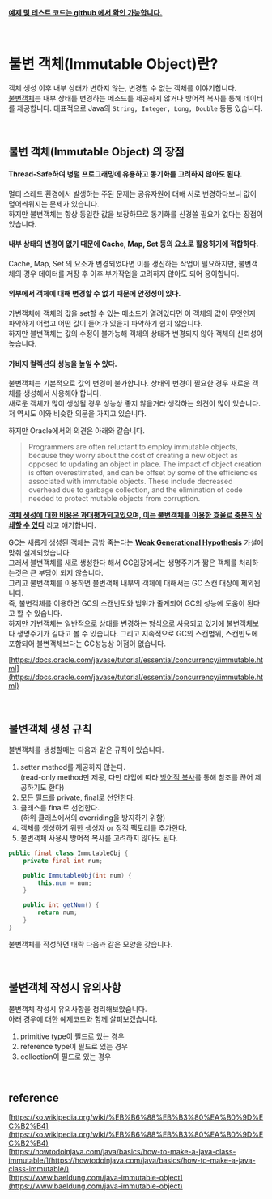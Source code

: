 [**예제 및 테스트 코드는 github 에서 확인 가능합니다.**](https://github.com/limwoobin/blog-code-example/tree/master/java-grouping-example)

<br>

# **불변 객체(Immutable Object)란?**

객체 생성 이후 내부 상태가 변하지 않는, 변경할 수 없는 객체를 이야기합니다.  
<u>불변객체</u>는 내부 상태를 변경하는 메소드를 제공하지 않거나 방어적 복사를 통해 데이터를 제공합니다. 대표적으로 Java의 `String, Integer, Long, Double` 등등 있습니다.

<br>

## **불변 객체(Immutable Object) 의 장점**

#### **Thread-Safe하여 병렬 프로그래밍에 유용하고 동기화를 고려하지 않아도 된다.**

멀티 스레드 환경에서 발생하는 주된 문제는 공유자원에 대해 서로 변경하다보니 값이 덮어씌워지는 문제가 있습니다.  
하지만 불변객체는 항상 동일한 값을 보장하므로 동기화를 신경쓸 필요가 없다는 장점이 있습니다.

#### **내부 상태의 변경이 없기 때문에 Cache, Map, Set 등의 요소로 활용하기에 적합하다.**

Cache, Map, Set 의 요소가 변경되었다면 이를 갱신하는 작업이 필요하지만, 불변객체의 경우 데이터를 저장 후 이후 부가작업을 고려하지 않아도 되어 용이합니다.

#### **외부에서 객체에 대해 변경할 수 없기 때문에 안정성이 있다.**

가변객체에 객체의 값을 set할 수 있는 메소드가 열려있다면 이 객체의 값이 무엇인지 파악하기 어렵고 어떤 값이 들어가 있을지 파악하기 쉽지 않습니다.  
하지만 불변객체는 값의 수정이 불가능해 객체의 상태가 변경되지 않아 객체의 신뢰성이 높습니다.

#### **가비지 컬렉션의 성능을 높일 수 있다.**

불변객체는 기본적으로 값의 변경이 불가합니다. 상태의 변경이 필요한 경우 새로운 객체를 생성해서 사용해야 합니다.  
새로운 객체가 많이 생성될 경우 성능상 좋지 않을거라 생각하는 의견이 많이 있습니다. 저 역시도 이와 비슷한 의문을 가지고 있습니다.

하지만 Oracle에서의 의견은 아래와 같습니다.

> Programmers are often reluctant to employ immutable objects, because they worry about the cost of creating a new object as opposed to updating an object in place. The impact of object creation is often overestimated, and can be offset by some of the efficiencies associated with immutable objects. These include decreased overhead due to garbage collection, and the elimination of code needed to protect mutable objects from corruption.

<u>**객체 생성에 대한 비용은 과대평가되고있으며, 이는 불변객체를 이용한 효율로 충분히 상쇄할 수 있다**</u> 라고 얘기합니다.

GC는 새롭게 생성된 객체는 금방 죽는다는 <u>**[Weak Generational Hypothesis](https://docs.oracle.com/javase/8/docs/technotes/guides/vm/gctuning/generations.html)**</u> 가설에 맞춰 설계되었습니다.  
그래서 불변객체를 새로 생성한다 해서 GC입장에서는 생명주기가 짧은 객체를 처리하는것은 큰 부담이 되지 않습니다.  
그리고 불변객체를 이용하면 불변객체 내부의 객체에 대해서는 GC 스캔 대상에 제외됩니다.  
즉, 불변객체를 이용하면 GC의 스캔빈도와 범위가 줄게되어 GC의 성능에 도움이 된다고 할 수 있습니다.  
하지만 가변객체는 일반적으로 상태를 변경하는 형식으로 사용되고 있기에 불변객체보다 생명주기가 길다고 볼 수 있습니다. 그리고 지속적으로 GC의 스캔범위, 스캔빈도에 포함되어 불변객체보다는 GC성능상 이점이 없습니다.

[https://docs.oracle.com/javase/tutorial/essential/concurrency/immutable.html](https://docs.oracle.com/javase/tutorial/essential/concurrency/immutable.html)

<br>

## **불변객체 생성 규칙**

불변객체를 생성할때는 다음과 같은 규칙이 있습니다.

1. setter method를 제공하지 않는다.  
   (read-only method만 제공, 다만 타입에 따라 <u>방어적 복사</u>를 통해 참조를 끊어 제공하기도 한다)
2. 모든 필드를 private, final로 선언한다.
3. 클래스를 final로 선언한다.  
   (하위 클래스에서의 overriding을 방지하기 위함)
4. 객체를 생성하기 위한 생성자 or 정적 팩토리를 추가한다.
5. 불변객체 사용시 방어적 복사를 고려하지 않아도 된다.

```java
public final class ImmutableObj {
    private final int num;

    public ImmutableObj(int num) {
        this.num = num;
    }

    public int getNum() {
        return num;
    }
}
```

불변객체를 작성하면 대략 다음과 같은 모양을 갖습니다.

<br>

## **불변객체 작성시 유의사항**

불변객체 작성시 유의사항을 정리해보았습니다.  
아래 경우에 대한 예제코드와 함께 살펴보겠습니다.

1. primitive type이 필드로 있는 경우
2. reference type이 필드로 있는 경우
3. collection이 필드로 있는 경우

<br>

## reference

[https://ko.wikipedia.org/wiki/%EB%B6%88%EB%B3%80%EA%B0%9D%EC%B2%B4](https://ko.wikipedia.org/wiki/%EB%B6%88%EB%B3%80%EA%B0%9D%EC%B2%B4)  
[https://howtodoinjava.com/java/basics/how-to-make-a-java-class-immutable/](https://howtodoinjava.com/java/basics/how-to-make-a-java-class-immutable/)  
[https://www.baeldung.com/java-immutable-object](https://www.baeldung.com/java-immutable-object)
